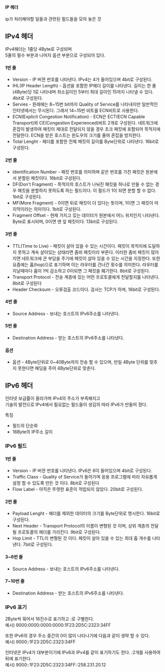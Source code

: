 #### IP 헤더
ip가 처리해야할 일들과 관련된 필드들을 모아 놓은 것
## IPv4 헤더
IPv4헤더는 1줄당 4Byte로 구성되며<br>
5줄의 필수 부분과 나머지 옵션 부분으로 구성되어 있다.
#### 1번 줄
- Version - IP 버젼 번호를 나타낸다. IPv4는 4가 들어있으며 4bit로 구성된다.
- IHL(IP Header Length) - 옵션을 포함한 IP헤더 길이를 나타낸다. 길이는 한 줄(4Byte)당 1로 나타내며 최소길이인 5부터 최대 길이인 15까지 나타낼 수 있다. 4bit로 구성된다.
- Servies - 원래에는 8~15번 bit까지 Quality of Service를 나타내지만 일반적인 인터넷에서는 무시된다. 그래서 14~15번 비트를 ECN비트로 사용한다. 
- ECN(Explicit Congestion Notification) - ECN은 ECT(ECN Capable Transport)와 CE(Congestion Experienced)비트 2개로 구성된다. 네트워크에 혼잡이 발생하여 패킷이 제대로 전달되지 않을 경우 초크 패킷에 포함되어 목적지에 전달한다. ECN을 받은 호스트는 윈도우의 크기를 줄여 혼잡을 방지한다.
- Total Lenght - 헤더를 포함한 전체 패킷의 길이를 Byte단위로 나타낸다. 16bit로 구성된다.
#### 2번 줄
- Identification Number - 패킷 번호를 의미하며 같은 번호를 가진 패킷은 원본에서 분할된 패킷이다. 16bit로 구성된다.
- DF(Don't Fragment) - 목적지의 호스트가 나눠진 패킷을 하나로 만들 수 없는 경우 패킷을 분할하지 못하도록 하는 필드이다. 이 필드가 1이 되면 분할 할 수 없다. 1bit로 구성된다.
- MF(More Fragment) - 0이면 뒤로 패킷이 더 있다는 뜻이며, 1이면 그 패킷이 마지막이라는 의미이다. 1bit로 구성된다.
- Fragment Offset - 현제 가지고 있는 데이터가 원본에서 어느 위치인지 나타낸다. Byte로 표시되며, 0이면 맨 앞 패킷이다. 13bit로 구성된다.
#### 3번 줄
- TTL(Time to Live) - 패킷이 살아 있을 수 있는 시간이다. 패킷이 목적지에 도달하지 못하고 계속 살아있는 상태라면 좀비 패킷이라 부른다. 이러한 좀비 패킷이 많아지면 네트워크에 큰 부담을 주기에 패킷이 살아 있을 수 있는 시간을 지정한다. 또한 요즘에는 홉(hop)으로 표기하며 이는 라우터를 건너간 횟수를 의미한다. 라우터를 지날때마다 홉이 1씩 감소하고 0이되면 그 패킷을 폐기한다. 8bit로 구성된다.
- Transport Protocol - 전송 계층에 있는 어떤 프로토콜에게 전달할지를 나타낸다. 8bit로 구성된다
- Header Checksum - 오류검출 코드이다. 검사는 TCP가 하며, 16bit로 구성된다.
#### 4번 줄
- Source Address - 보내는 호스트의 IPv6주소를 나타낸다.
#### 5번 줄
- Destination Address - 받는 호스트의 IPv6주소를 나타낸다.
#### 옵션
- 옵션 - 4Byte단위로 0~40Byte까지 전송 할 수 있으며, 만일 4Byte 단위를 맞추지 못한다면 패딩을 주어 4Byte단위로 맞춘다. 
## IPv6 헤더
인터넷 보급률이 올라가며 IPv4의 주소가 부족해지고<br>
기술의 발전으로 IPv4에서 필요없는 필드들이 생김의 따라 IPv6가 만들어 졌다.

특징
- 필드의 단순화
- 16Byte의 IP주소 길이

### IPv6 필드
#### 1번 줄
- Version - IP 버젼 번호를 나타낸다. IPv6은 6이 들어있으며 4bit로 구성된다.
- Traffic Class - Quality of Service가 들어가며 응용 프로그램에 따라 자유롭게 설정 할 수 있도록 만든 것 이다. 8bit로 구성된다
- Flow Label - 아직은 뚜렷한 표준이 적립되지 않았다. 20bit로 구성된다.
#### 2번 줄
- Payload Lenght - 헤더를 제외한 데이터의 크기를 Byte단위로 명시한다. 16bit로 구성된다.
- Next Header - Transport Protocol의 이름이 변형된 것 이며, 상위 계층의 전달될 프로토콜의 헤더를 가리킨다. 9bit로 구성된다.
- Hop Limit - TTL이 변형된 것 이다. 패킷이 살아 있을 수 있는 최대  홉 개수를 나타낸다. 7bit로 구성된다.

#### 3~6번 줄
- Source Address - 보내는 호스트의 IPv6주소를 나타낸다.
#### 7~10번 줄
- Destination Address - 받는 호스트의 IPv6주소를 나타낸다.

### IPv6 표기
2Byte씩 묶어서 16진수로 표기하고 :로 구별한다.<br>
예시) 9000:0000:0000:0000:1F23:2D5C:2323:34FF

또한 IPv6의 경우 주소 중간의 0이 많이 나타나기에 다음과 같이 생략 할 수 있다.<br>
예시) 9000::1F23:2D5C:2323:34FF

인터넷은 IPv4가 대부분이기에 IPv6과 IPv4를 같이 표기하기도 한다. :2개를 사용하여 뒤에 표기한다.<br>
예시) 9000::1F23:2D5C:2323:34FF::258.231.20.12
